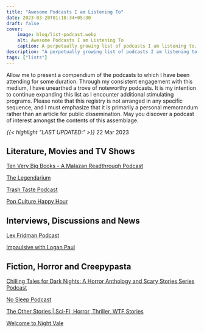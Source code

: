 ```yaml
---
title: "Awesome Podcasts I am Listening To"
date: 2023-03-20T01:18:34+05:30
draft: false
cover: 
    image: blog/list-podcast.webp
    alt: Awesome Podcasts I am Listening To
    caption: A perpetually growing list of podcasts I am listening to. All of them are awesome. 
description: "A perpetually growing list of podcasts I am listening to. All of them are awesome. Insightful,entertaining and eye-opening."
tags: ["lists"]
---
```


Allow me to present a compendium of the podcasts to which I have been attending for some duration. Through my consistent engagement with this medium, I have unearthed a trove of noteworthy podcasts. It is my intention to continue expanding this list as I encounter additional stimulating programs. Please note that this registry is not arranged in any specific sequence, and I must emphasize that it is primarily a personal memorandum rather than an article for public dissemination. May you discover a podcast of interest amongst the contents of this assemblage.

*{{< highlight "LAST UPDATED:" >}}* 22 Mar 2023

## Literature, Movies and TV Shows

[Ten Very Big Books - A Malazan Readthrough Podcast](https://podcasts.google.com/feed/aHR0cHM6Ly9mZWVkcy50cmFuc2lzdG9yLmZtL3RlbnZlcnliaWdib29rcw?sa=X&ved=0CAMQ9sEGahcKEwiYsP_xqu39AhUAAAAAHQAAAAAQLA)

[The Legendarium](https://podcasts.google.com/feed/aHR0cHM6Ly90aGVsZWdlbmRhcml1bS5wb2RiZWFuLmNvbS9mZWVkLw?sa=X&ved=0CAoQ9sEGahcKEwiYsP_xqu39AhUAAAAAHQAAAAAQLA)

[Trash Taste Podcast](https://podcasts.google.com/feed/aHR0cHM6Ly9hbmNob3IuZm0vcy82MmQxMjk3MC9wb2RjYXN0L3Jzcw?sa=X&ved=0CAYQ9sEGahcKEwiYsP_xqu39AhUAAAAAHQAAAAAQLA)

[Pop Culture Happy Hour](https://podcasts.google.com/feed/aHR0cHM6Ly9mZWVkcy5ucHIub3JnLzUxMDI4Mi9wb2RjYXN0LnhtbA?sa=X&ved=0CAcQ9sEGahcKEwiYsP_xqu39AhUAAAAAHQAAAAAQLA)

## Interviews, Discussions and News

[Lex Fridman Podcast](https://podcasts.google.com/feed/aHR0cHM6Ly9sZXhmcmlkbWFuLmNvbS9mZWVkL3BvZGNhc3Qv?sa=X&ved=0CAQQ9sEGahcKEwiYsP_xqu39AhUAAAAAHQAAAAAQLA)

[Impaulsive with Logan Paul](https://podcasts.google.com/feed/aHR0cHM6Ly93d3cub21ueWNvbnRlbnQuY29tL2QvcGxheWxpc3QvOWI3ZGFjZGYtYTkyNS00Zjk1LTg0ZGMtYWM0NjAwMzQ1MWZmLzQ2ZmE3NDFmLTZjOWYtNGFhYi1iY2NlLWFjYjUwMDM2NDIyMy9mMDFiOWM5NS01Mzc5LTQxMjEtODliMS1hY2I1MDAzNjQyMmMvcG9kY2FzdC5yc3M?sa=X&ved=0CAUQ9sEGahcKEwiYsP_xqu39AhUAAAAAHQAAAAAQLA)

## Fiction, Horror and Creepypasta

[Chilling Tales for Dark Nights: A Horror Anthology and Scary Stories Series Podcast](https://podcasts.google.com/feed/aHR0cDovL2ZlZWRzLmZlZWRidXJuZXIuY29tL0NoaWxsaW5nVGFsZXNGb3JEYXJrTmlnaHRzUG9kY2FzdA?sa=X&ved=0CA4Q9sEGahcKEwiYsP_xqu39AhUAAAAAHQAAAAAQLA)

[No Sleep Podcast](https://podcasts.google.com/feed/aHR0cHM6Ly9mZWVkcy5tZWdhcGhvbmUuZm0vVFBDOTkyOTA3MTMzOQ?sa=X&ved=0CA8Q9sEGahcKEwiYsP_xqu39AhUAAAAAHQAAAAAQLA)

[The Other Stories | Sci-Fi, Horror, Thriller, WTF Stories](https://podcasts.google.com/feed/aHR0cHM6Ly9mZWVkcy5hY2FzdC5jb20vcHVibGljL3Nob3dzL2Q0ODk2ODQwLWE1OGMtNGVjYi05MzY5LWRiNTcyZDJhNGQ0ZA?sa=X&ved=0CBAQ9sEGahcKEwiYsP_xqu39AhUAAAAAHQAAAAAQLA)

[Welcome to Night Vale](https://podcasts.google.com/feed/aHR0cDovL2ZlZWRzLm5pZ2h0dmFsZXByZXNlbnRzLmNvbS93ZWxjb21ldG9uaWdodHZhbGVwb2RjYXN0?sa=X&ved=0CBEQ9sEGahcKEwiYsP_xqu39AhUAAAAAHQAAAAAQLA)
